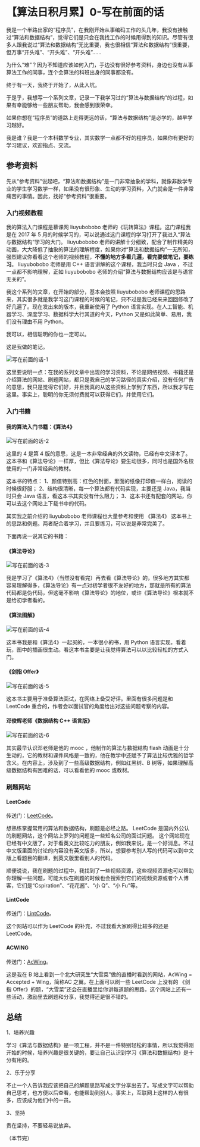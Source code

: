 # 【算法日积月累】0-写在前面的话

我是一个半路出家的“程序员”，在我刚开始从事编码工作的头几年，我没有接触过“算法和数据结构”，觉得它们是只会在我找工作的时候用得到的知识。尽管有很多人跟我说过“算法和数据结构”无比重要，我也很相信“算法和数据结构”很重要，但万事“开头难”、“开头难”、“开头难”……

为什么“难”？因为不知道应该如何入门，手边没有很好参考资料，身边也没有从事算法工作的同事，连个会算法的科班出身的同事都没有。

终于有一天，我终于开始了，从此入坑。

于是乎，我想写一个系列文章，记录一下我学习过的“算法与数据结构”的过程，如果有幸能够给一些朋友帮助，我会感到很荣幸。

如果你想在“程序员”的道路上走得更远的话，“算法与数据结构”是必学的，越早学习越好。

我是谁？我是一个本科数学专业，其实数学一点都不好的程序员，如果你有更好的学习建议，欢迎指点、交流。

## 参考资料

先从“参考资料”说起吧，“算法和数据结构”是一门非常抽象的学科，就像非数学专业的学生学习数学一样，如果没有很形象、生动的学习资料，入门就会是一件非常痛苦的事情。因此，找好“参考资料”很重要。

### 入门视频教程

我的算法入门课程是慕课网 liuyubobobo 老师的《玩转算法》课程。这门课程我是在 2017 年 5 月的时候学习的，可以说通过这门课程的学习打开了我进入“算法与数据结构”学习的大门。 liuyubobobo 老师的讲解十分细致，配合了制作精美的动画，大大降低了抽象的算法的理解程度，如果你对“算法和数据结构”一无所知，强烈建议你看看这个老师的视频教程，**不懂的地方多看几遍，看完要做笔记，要练习**。 liuyubobobo 老师是用 C++ 语言讲解的这个课程，我当时只会 Java ，不过一点都不影响理解，正如  liuyubobobo 老师的介绍“算法与数据结构应该是与语言无关的”。

我这个系列的文章，在开始的部分，基本会按照  liuyubobobo 老师课程的思路来，其实很多就是我学习这门课程的时候的笔记，只不过是我已经来来回回修改了好几遍了。现在发出来的版本，我重新使用了 Python 语言实现。在人工智能、机器学习、深度学习、数据科学大行其道的今天，Python 又是如此简单、易用，我们没有理由不用 Python。

我可以，相信聪明的你也一定可以。

这是我做的笔记。

![写在前面的话-1](http://upload-images.jianshu.io/upload_images/414598-c7b961bdb29a72c8.jpg?imageMogr2/auto-orient/strip%7CimageView2/2/w/1240)

这里要说明一点：在我的系列文章中出现的学习资料，不论是网络视频、书籍还是介绍算法的网站、刷题网站，都只是我自己的学习路径的真实介绍，没有任何广告的意思，我只是觉得它们好，并且我真的从这些资料上学到了东西，所以我才写在这里。事实上，聪明的你无须付费就可以获得它们，并使用它们。

### 入门书籍

#### 我的算法入门书籍：《算法4》

![写在前面的话-2](http://upload-images.jianshu.io/upload_images/414598-99200c8caf5ed1a7.jpg?imageMogr2/auto-orient/strip%7CimageView2/2/w/300)

这里的 4 是第 4 版的意思，这是一本非常经典的外文读物，已经有中文译本了。这本书和《算法导论》一样厚，但比《算法导论》要生动很多，同时也是国外名校使用的一门非常经典的教材。

这本书的特点：
1、颜值特别高：红色的封面，里面的纸像打印值一样白，阅读的时候很舒服；
2、结构很清晰，每一个算法都有代码实现，主要还是 Java，我当时只会 Java 语言，看这本书其实没有什么阻力；
3、这本书还有配套的网站，你可以去这个网站上下载书中的代码。

其实我之前介绍的 liuyubobobo 老师课程也大量参考和使用 《算法4》 这本书上的思路和例题。两者配合着学习，并且要练习，可以说是非常完美了。

下面再说一说其它的书籍：

#### 《算法导论》
![写在前面的话-3](http://upload-images.jianshu.io/upload_images/414598-fb93a83fa5b1fef5.jpg?imageMogr2/auto-orient/strip%7CimageView2/2/w/300)

我是学习了《算法4》（当然没有看完）再去看《算法导论》的，很多地方其实都容易理解得多，《算法导论》有一点对初学者很不友好的地方，那就是所有的算法代码都是伪代码，但这毫不影响《算法导论》的地位，或许《算法导论》根本就不是给初学者看的。

#### 《算法图解》

![写在前面的话-4](http://upload-images.jianshu.io/upload_images/414598-0885f4be69036c0a.jpg?imageMogr2/auto-orient/strip%7CimageView2/2/w/300)

这本书我是和《算法4》一起买的，一本很小的书，用 Python 语言实现，看着玩，图中的插画很生动。看这本书主要是让我觉得算法可以以比较轻松的方式入门。

#### 《剑指 Offer》

![写在前面的话-5](http://upload-images.jianshu.io/upload_images/414598-796be99618b2f25d.jpg?imageMogr2/auto-orient/strip%7CimageView2/2/w/300)

这本书主要用于准备算法面试，在网络上备受好评。里面有很多问题是和 LeetCode 重合的，作者会以面试官的角度给出对这些问题考察的内容。

#### 邓俊辉老师《数据结构 C++ 语言版》

![写在前面的话-6](http://upload-images.jianshu.io/upload_images/414598-c36a4bd66b9a1a25.jpg?imageMogr2/auto-orient/strip%7CimageView2/2/w/300)

其实最早认识邓老师是他的 mooc ，他制作的算法与数据结构 flash 动画是十分生动的，它的教材和课件风格是一致的，他在教学中还赋予了算法比较优雅的哲学含义。在内容上，涉及到了一些高级数据结构，例如红黑树、B 树等，如果理解高级数据结构有困难的话，可以看看他的 mooc 或教材。

### 刷题网站

#### LeetCode

传送门：[LeetCode](https://leetcode.com/problemset/all/)。

想熟练掌握常用的算法和数据结构，刷题是必经之路。
LeetCode 是国内外公认的刷题网站，这个网站上罗列的问题是一些知名公司的面试问题。
这个网站现在已经有中文版了，对于看英文比较吃力的朋友，例如我来说，是一个好消息。不过中文版里面的讨论的内容没有英文版多，所以，想要参考别人写的代码可以到中文版上看题目的翻译，到英文版里看别人的代码。

顺便说说，我在刷题的过程中，我找到了一些视频资源，这些视频资源也可以帮助你理解一些问题，可能大伙在刷题的时候也会搜索到它们的视频资源或者个人博客，它们是“Cspiration”、“花花酱”、“小 Q”、“小 Fu”等。

#### LintCode

传送门：[LintCode](https://www.lintcode.com/)。

这个网站可以作为 LeetCode 的补充，不过我看大家刷得比较多的还是 LeetCode。

#### ACWING

传送门：[AcWing](https://www.acwing.com/)。

这是我在 B 站上看到一个北大研究生“大雪菜”做的直播时看到的网站，AcWing = Accepted + Wing，简称AC 之翼。在上面可以刷一些 LeetCode 上没有的 《剑指 Offer》的题，“大雪菜”还会在直播里给你讲每道题的思路，这个网站上还有一些活动，激励里去刷题和分享，我觉得还是很不错的。

## 总结

1、培养兴趣

学习《算法与数据结构》是一项工程，并不是一件特别轻松的事情，所以我觉得刚开始的时候，培养兴趣是很关键的，要让自己认识到学习《算法和数据结构》是十分有用的。

2、乐于分享

不止一个人告诉我应该把自己的解题思路写成文字分享出去了。写成文字可以帮助自己思考，也方便以后查看，也能帮助到别人。事实上，互联网上这样的人有很多，应该成为他们中的一员。

3、坚持

贵在坚持，不要轻易说放弃。

（本节完）







